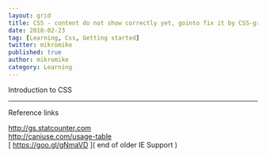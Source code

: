 ```yaml
---
layout: grid
title: CSS - content do not show correctly yet, gointo fix it by CSS-grid.
date: 2018-02-23
tag: [Learning, Css, Getting started]
twitter: mikromike
published: true
author: mikromike
category: Learning
---
```

Introduction to CSS <br>

<!--more-->
<hr>
Reference links <br>

[ http://gs.statcounter.com ]( http://gs.statcounter.com )  <br>
[ http://caniuse.com/usage-table ]( http://caniuse.com/usage-table ) <br>
[ https://goo.gl/gNmaVD ]( end of older IE Support ) <br>
